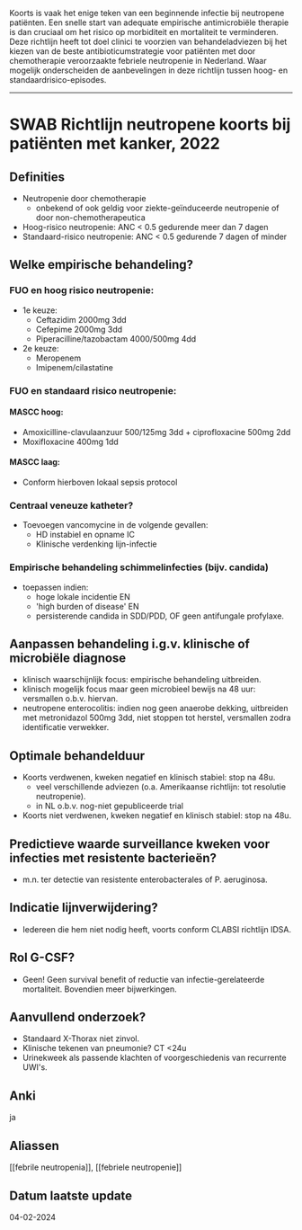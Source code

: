 Koorts is vaak het enige teken van een beginnende infectie bij neutropene patiënten. Een snelle start van adequate empirische antimicrobiële therapie is dan cruciaal om het risico op morbiditeit en mortaliteit te verminderen. Deze richtlijn heeft tot doel clinici te voorzien van behandeladviezen bij het kiezen van de beste antibioticumstrategie voor patiënten met door chemotherapie veroorzaakte febriele neutropenie in Nederland. Waar mogelijk onderscheiden de aanbevelingen in deze richtlijn tussen hoog- en standaardrisico-episodes.
___
# SWAB Richtlijn neutropene koorts bij patiënten met kanker, 2022
## Definities
- Neutropenie door chemotherapie
	- onbekend of ook geldig voor ziekte-geïnduceerde neutropenie of door non-chemotherapeutica
- Hoog-risico neutropenie: ANC < 0.5 gedurende meer dan 7 dagen
- Standaard-risico neutropenie: ANC < 0.5 gedurende 7 dagen of minder
## Welke empirische behandeling?
### FUO en hoog risico neutropenie:
- 1e keuze:
  - Ceftazidim 2000mg 3dd
  - Cefepime 2000mg 3dd
  - Piperacilline/tazobactam 4000/500mg 4dd
- 2e keuze:
  - Meropenem
  - Imipenem/cilastatine
### FUO en standaard risico neutropenie:
#### MASCC hoog:
- Amoxicilline-clavulaanzuur 500/125mg 3dd + ciprofloxacine 500mg 2dd
- Moxifloxacine 400mg 1dd
#### MASCC laag:
- Conform hierboven lokaal sepsis protocol
### Centraal veneuze katheter?
- Toevoegen vancomycine in de volgende gevallen:
  - HD instabiel en opname IC
  - Klinische verdenking lijn-infectie
### Empirische behandeling schimmelinfecties (bijv. candida)
- toepassen indien:
  - hoge lokale incidentie EN
  - 'high burden of disease' EN
  - persisterende candida in SDD/PDD, OF geen antifungale profylaxe.
## Aanpassen behandeling i.g.v. klinische of microbiële diagnose
- klinisch waarschijnlijk focus: empirische behandeling uitbreiden.
- klinisch mogelijk focus maar geen microbieel bewijs na 48 uur: versmallen o.b.v. hiervan.
- neutropene enterocolitis: indien nog geen anaerobe dekking, uitbreiden met metronidazol 500mg 3dd, niet stoppen tot herstel, versmallen zodra identificatie verwekker.
## Optimale behandelduur
- Koorts verdwenen, kweken negatief en klinisch stabiel: stop na 48u.
  - veel verschillende adviezen (o.a. Amerikaanse richtlijn: tot resolutie neutropenie).
  - in NL o.b.v. nog-niet gepubliceerde trial
- Koorts niet verdwenen, kweken negatief en klinisch stabiel: stop na 48u.
## Predictieve waarde surveillance kweken voor infecties met resistente bacterieën?
- m.n. ter detectie van resistente enterobacterales of P. aeruginosa.
## Indicatie lijnverwijdering?
- Iedereen die hem niet nodig heeft, voorts conform CLABSI richtlijn IDSA.
## Rol G-CSF?
- Geen! Geen survival benefit of reductie van infectie-gerelateerde mortaliteit. Bovendien meer bijwerkingen.
## Aanvullend onderzoek?
- Standaard X-Thorax niet zinvol.
- Klinische tekenen van pneumonie? CT <24u
- Urinekweek als passende klachten of voorgeschiedenis van recurrente UWI's.
## Anki
ja
## Aliassen
[[febrile neutropenia]], [[febriele neutropenie]]
## Datum laatste update
04-02-2024